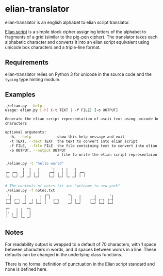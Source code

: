 # elian-translator

elian-translator is an english alphabet to elian script translator. 

[Elian script](http://www.ccelian.com/ElianScriptFull.html) is a simple block cipher assigning letters of the alphabet to fragments of a grid (similar to the [pig-pen cipher](https://en.wikipedia.org/wiki/Pigpen_cipher)). The translator takes each alphabetic character and converts it into an elian script equivalent using unicode box characters and a triple-line format.

Requirements
------------
elian-translator relies on Python 3 for unicode in the source code and the `typing` type hinting module.

Examples
--------
```bash
./elian.py --help
usage: elian.py [-h] (-t TEXT | -f FILE) [-o OUTPUT]

Generate the elian script representation of ascii text using unicode box
characters

optional arguments:
  -h, --help            show this help message and exit
  -t TEXT, --text TEXT  the text to convert into elian script
  -f FILE, --file FILE  the file containing text to convert into elian script
  -o OUTPUT, --output OUTPUT
                        a file to write the elian script representaion to
```

```bash
./elian.py -t "hello world"
        ╷  ╷   ╷     ·╷   ╷ ╷   ╷    
╭─ ╭─╮  │  │ ╷ │    ╭─┤ ╷ │ │   │ ╭─╮
╰─ ╰─╯ ─╯ ─╯ ╰─╯    ╰─╯ ╰─╯ ╰─ ─╯ ╵ ╵
```

```bash
# The contents of notes.txt are "welcome to new york".
./elian.py -f notes.txt 
 ·╷      ╷      ╷ ╭─╮        ─╮   ╷      ╷      ·╷
╭─┤ ╭─╮  │  ╷ ╷ │ │ ╵ ╭─╮    ·│ ╷ │    ╭─┤ ╭─╮ ╭─┤
╰─╯ ╰─╯ ─╯ ─╯ ╰─╯ ╵   ╰─╯    ─╯ ╰─╯    ╰─╯ ╰─╯ ╰─╯
╭─   ╷ ╷  ─╮
│· ╷ │ │   │
╵  ╰─╯ ╰─ ─╯
```

Notes
-----
For readability output is wrapped to a default of 70 characters, with 1 space between characters in words, and 4 spaces between words in a line. These defaults can be changed in the underlying class functions.

There is no formal definition of punctuation in the Elian script standard and none is defined here. 
